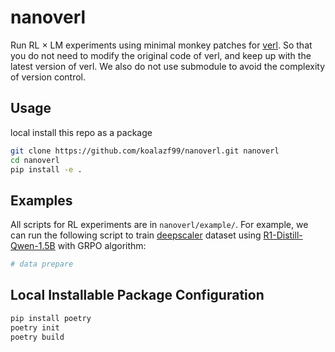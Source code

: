 # nanoverl

Run RL $\times$ LM experiments using minimal monkey patches for [verl](https://github.com/volcengine/verl). So that you do not need to modify the original code of verl, and keep up with the latest version of verl. We also do not use submodule to avoid the complexity of version control.

## Usage

local install this repo as a package
```bash
git clone https://github.com/koalazf99/nanoverl.git nanoverl
cd nanoverl
pip install -e .
```

## Examples

All scripts for RL experiments are in `nanoverl/example/`. For example, we can run the following script to train [deepscaler](https://huggingface.co/datasets/agentica-org/DeepScaleR-Preview-Dataset) dataset using [R1-Distill-Qwen-1.5B](https://huggingface.co/deepseek-ai/DeepSeek-R1-Distill-Qwen-1.5B) with GRPO algorithm:

```bash
# data prepare


```



## Local Installable Package Configuration
```bash
pip install poetry
poetry init
poetry build
```
